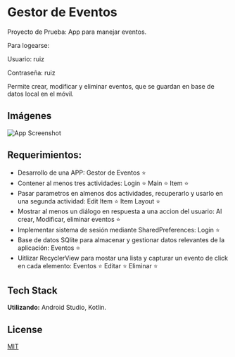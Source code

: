 # Gestor de Eventos

Proyecto de Prueba: App para manejar eventos.

Para logearse:

Usuario: ruiz

Contraseña: ruiz

Permite crear, modificar y eliminar eventos, que se guardan en base de datos local en el móvil.

## Imágenes

![App Screenshot](https://via.placeholder.com/468x300?text=App+Screenshot+Here)

## Requerimientos:

 - Desarrollo de una APP: Gestor de Eventos ⭐
 - Contener al menos tres actividades: Login ⭐ Main ⭐ Item ⭐
 - Pasar parametros en almenos dos actividades, recuperarlo y usarlo en una segunda actividad: Edit Item ⭐ Item Layout ⭐
 - Mostrar al menos un diálogo en respuesta a una accion del usuario: Al crear, Modificar, eliminar eventos ⭐
 - Implementar sistema de sesión mediante SharedPreferences: Login ⭐
 - Base de datos SQlite para almacenar y gestionar datos relevantes de la aplicación: Eventos ⭐
 - Uitlizar RecyclerView para mostar una lista y capturar un evento de click en cada elemento: Eventos ⭐ Editar ⭐ Eliminar ⭐

## Tech Stack

**Utilizando:** Android Studio, Kotlin.


## License

[MIT](https://choosealicense.com/licenses/mit/)
